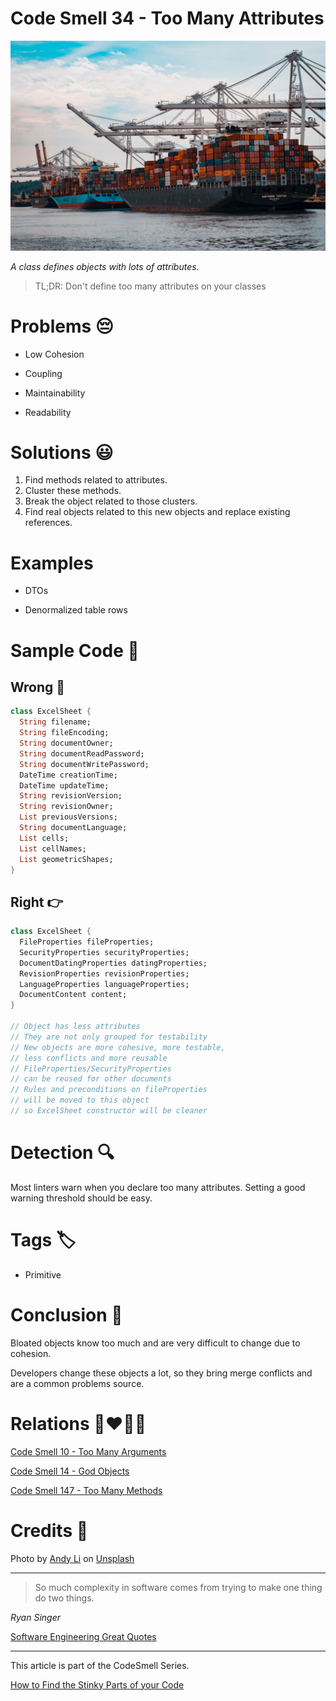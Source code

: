 # Code Smell 34 - Too Many Attributes

![Code Smell 34 - Too Many Attributes](Code%20Smell%2034%20-%20Too%20Many%20Attributes.jpg)

*A class defines objects with lots of attributes.*

> TL;DR: Don't define too many attributes on your classes

# Problems 😔 

- Low Cohesion

- Coupling

- Maintainability

- Readability

# Solutions 😃

1. Find methods related to attributes.
2. Cluster these methods.
3. Break the object related to those clusters.
4. Find real objects related to this new objects and replace existing references.

# Examples

- DTOs

- Denormalized table rows

# Sample Code 📖

## Wrong 🚫

<!-- [Gist Url](https://gist.github.com/mcsee/b6c664aef3247af3bc48d19f3d47d20e) -->

```dart
class ExcelSheet {
  String filename;
  String fileEncoding;
  String documentOwner;
  String documentReadPassword;
  String documentWritePassword;  
  DateTime creationTime;
  DateTime updateTime;  
  String revisionVersion;
  String revisionOwner;
  List previousVersions;  
  String documentLanguage;  
  List cells;
  List cellNames;
  List geometricShapes;  
}
```

## Right 👉

<!-- [Gist Url](https://gist.github.com/mcsee/c34dd227f16b52772f8c4cfbb31841e8) -->

```dart
class ExcelSheet {
  FileProperties fileProperties;
  SecurityProperties securityProperties;
  DocumentDatingProperties datingProperties;
  RevisionProperties revisionProperties;
  LanguageProperties languageProperties;
  DocumentContent content;  
}

// Object has less attributes
// They are not only grouped for testability
// New objects are more cohesive, more testable, 
// less conflicts and more reusable
// FileProperties/SecurityProperties
// can be reused for other documents
// Rules and preconditions on fileProperties 
// will be moved to this object 
// so ExcelSheet constructor will be cleaner
```

# Detection 🔍

Most linters warn when you declare too many attributes. Setting a good warning threshold should be easy.

# Tags 🏷️

- Primitive

# Conclusion 🏁

Bloated objects know too much and are very difficult to change due to cohesion.

Developers change these objects a lot, so they bring merge conflicts and are a common problems source.

# Relations 👩‍❤️‍💋‍👨

[Code Smell 10 - Too Many Arguments](https://github.com/mcsee/Software-Design-Articles/tree/main/Articles/Code%20Smells/Code%20Smell%2010%20-%20Too%20Many%20Arguments/readme.md)

[Code Smell 14 - God Objects](https://github.com/mcsee/Software-Design-Articles/tree/main/Articles/Code%20Smells/Code%20Smell%2014%20-%20God%20Objects/readme.md)

[Code Smell 147 - Too Many Methods](https://github.com/mcsee/Software-Design-Articles/tree/main/Articles/Code%20Smells/Code%20Smell%20147%20-%20Too%20Many%20Methods/readme.md)

# Credits 🙏

Photo by [Andy Li](https://unsplash.com/@andasta) on [Unsplash](https://unsplash.com/s/photos/container)

* * *

> So much complexity in software comes from trying to make one thing do two things.

_Ryan Singer_

[Software Engineering Great Quotes](https://github.com/mcsee/Software-Design-Articles/tree/main/Articles/Quotes/Software%20Engineering%20Great%20Quotes/readme.md)

* * *

This article is part of the CodeSmell Series.

[How to Find the Stinky Parts of your Code](https://github.com/mcsee/Software-Design-Articles/tree/main/Articles/Code%20Smells/How%20to%20Find%20the%20Stinky%20parts%20of%20your%20Code/readme.md)

